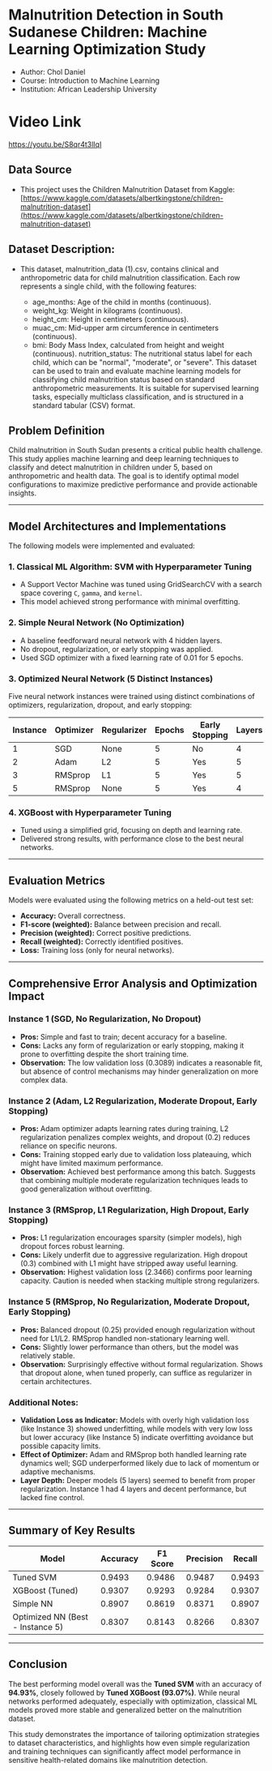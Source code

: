 # Malnutrition Detection in South Sudanese Children: Machine Learning Optimization Study

- Author: Chol Daniel
- Course: Introduction to Machine Learning
- Institution: African Leadership University
# Video Link
https://youtu.be/S8qr4t3lIqI


## Data Source

* This project uses the Children Malnutrition Dataset from Kaggle: [https://www.kaggle.com/datasets/albertkingstone/children-malnutrition-dataset](https://www.kaggle.com/datasets/albertkingstone/children-malnutrition-dataset)
## Dataset Description:
- This dataset, malnutrition_data (1).csv, contains clinical and anthropometric data for child malnutrition classification. Each row represents a single child, with the following features:

   - age_months: Age of the child in months (continuous).
   - weight_kg: Weight in kilograms (continuous).
   - height_cm: Height in centimeters (continuous).
   - muac_cm: Mid-upper arm circumference in centimeters (continuous).
   - bmi: Body Mass Index, calculated from height and weight (continuous).
nutrition_status: The nutritional status label for each child, which can be "normal", "moderate", or "severe".
This dataset can be used to train and evaluate machine learning models for classifying child malnutrition status based on standard anthropometric measurements. It is suitable for supervised learning tasks, especially multiclass classification, and is structured in a standard tabular (CSV) format.

## Problem Definition

Child malnutrition in South Sudan presents a critical public health challenge. This study applies machine learning and deep learning techniques to classify and detect malnutrition in children under 5, based on anthropometric and health data. The goal is to identify optimal model configurations to maximize predictive performance and provide actionable insights.

---

## Model Architectures and Implementations

The following models were implemented and evaluated:

### 1. Classical ML Algorithm: SVM with Hyperparameter Tuning

* A Support Vector Machine was tuned using GridSearchCV with a search space covering `C`, `gamma`, and `kernel`.
* This model achieved strong performance with minimal overfitting.

### 2. Simple Neural Network (No Optimization)

* A baseline feedforward neural network with 4 hidden layers.
* No dropout, regularization, or early stopping was applied.
* Used SGD optimizer with a fixed learning rate of 0.01 for 5 epochs.

### 3. Optimized Neural Network (5 Distinct Instances)

Five neural network instances were trained using distinct combinations of optimizers, regularization, dropout, and early stopping:

| Instance | Optimizer | Regularizer | Epochs | Early Stopping | Layers | Learning Rate | Dropout Rate | Accuracy | F1 Score | Precision | Recall | Val Loss |
| -------- | --------- | ----------- | ------ | -------------- | ------ | ------------- | ------------ | -------- | -------- | --------- | ------ | -------- |
| 1        | SGD       | None        | 5      | No             | 4      | 0.01          | 0.0          | 0.8827   | 0.8530   | 0.8264    | 0.8827 | 0.3089   |
| 2        | Adam      | L2          | 5      | Yes            | 5      | 0.09          | 0.2          | 0.8840   | 0.8548   | 0.8294    | 0.8840 | 0.5028   |
| 3        | RMSprop   | L1          | 5      | Yes            | 5      | 0.09          | 0.3          | 0.8547   | 0.8339   | 0.8317    | 0.8547 | 2.3466   |
| 5        | RMSprop   | None        | 5      | Yes            | 4      | 0.07          | 0.25         | 0.8307   | 0.8143   | 0.8266    | 0.8307 | 0.4176   |

### 4. XGBoost with Hyperparameter Tuning

* Tuned using a simplified grid, focusing on depth and learning rate.
* Delivered strong results, with performance close to the best neural networks.

---

## Evaluation Metrics

Models were evaluated using the following metrics on a held-out test set:

* **Accuracy:** Overall correctness.
* **F1-score (weighted):** Balance between precision and recall.
* **Precision (weighted):** Correct positive predictions.
* **Recall (weighted):** Correctly identified positives.
* **Loss:** Training loss (only for neural networks).

---

## Comprehensive Error Analysis and Optimization Impact

### Instance 1 (SGD, No Regularization, No Dropout)

* **Pros:** Simple and fast to train; decent accuracy for a baseline.
* **Cons:** Lacks any form of regularization or early stopping, making it prone to overfitting despite the short training time.
* **Observation:** The low validation loss (0.3089) indicates a reasonable fit, but absence of control mechanisms may hinder generalization on more complex data.

### Instance 2 (Adam, L2 Regularization, Moderate Dropout, Early Stopping)

* **Pros:** Adam optimizer adapts learning rates during training, L2 regularization penalizes complex weights, and dropout (0.2) reduces reliance on specific neurons.
* **Cons:** Training stopped early due to validation loss plateauing, which might have limited maximum performance.
* **Observation:** Achieved best performance among this batch. Suggests that combining multiple moderate regularization techniques leads to good generalization without overfitting.

### Instance 3 (RMSprop, L1 Regularization, High Dropout, Early Stopping)

* **Pros:** L1 regularization encourages sparsity (simpler models), high dropout forces robust learning.
* **Cons:** Likely underfit due to aggressive regularization. High dropout (0.3) combined with L1 might have stripped away useful learning.
* **Observation:** Highest validation loss (2.3466) confirms poor learning capacity. Caution is needed when stacking multiple strong regularizers.

### Instance 5 (RMSprop, No Regularization, Moderate Dropout, Early Stopping)

* **Pros:** Balanced dropout (0.25) provided enough regularization without need for L1/L2. RMSprop handled non-stationary learning well.
* **Cons:** Slightly lower performance than others, but the model was relatively stable.
* **Observation:** Surprisingly effective without formal regularization. Shows that dropout alone, when tuned properly, can suffice as regularizer in certain architectures.

### Additional Notes:

* **Validation Loss as Indicator:** Models with overly high validation loss (like Instance 3) showed underfitting, while models with very low loss but lower accuracy (like Instance 5) indicate overfitting avoidance but possible capacity limits.
* **Effect of Optimizer:** Adam and RMSprop both handled learning rate dynamics well; SGD underperformed likely due to lack of momentum or adaptive mechanisms.
* **Layer Depth:** Deeper models (5 layers) seemed to benefit from proper regularization. Instance 1 had 4 layers and decent performance, but lacked fine control.

---

## Summary of Key Results

| Model                            | Accuracy | F1 Score | Precision | Recall |
| -------------------------------- | -------- | -------- | --------- | ------ |
| Tuned SVM                        | 0.9493   | 0.9486   | 0.9487    | 0.9493 |
| XGBoost (Tuned)                  | 0.9307   | 0.9293   | 0.9284    | 0.9307 |
| Simple NN                        | 0.8907   | 0.8619   | 0.8371    | 0.8907 |
| Optimized NN (Best - Instance 5) | 0.8307   | 0.8143   | 0.8266    | 0.8307 |

---

## Conclusion

The best performing model overall was the **Tuned SVM** with an accuracy of **94.93%**, closely followed by **Tuned XGBoost (93.07%)**. While neural networks performed adequately, especially with optimization, classical ML models proved more stable and generalized better on the malnutrition dataset.

This study demonstrates the importance of tailoring optimization strategies to dataset characteristics, and highlights how even simple regularization and training techniques can significantly affect model performance in sensitive health-related domains like malnutrition detection.
